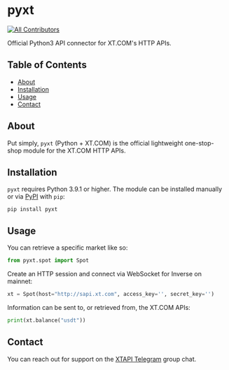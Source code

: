 # pyxt
<!-- ALL-CONTRIBUTORS-BADGE:START - Do not remove or modify this section -->
[![All Contributors](https://img.shields.io/badge/all_contributors-2-orange.svg?style=flat-square)](#contributors-)
<!-- ALL-CONTRIBUTORS-BADGE:END -->

Official Python3 API connector for XT.COM's HTTP APIs.

## Table of Contents

- [About](#about)
- [Installation](#installation)
- [Usage](#usage)
- [Contact](#contact)

## About
Put simply, `pyxt` (Python + XT.COM) is the official lightweight one-stop-shop module for the XT.COM HTTP APIs. 

## Installation
`pyxt` requires Python 3.9.1 or higher. The module can be installed manually or via [PyPI](https://pypi.org/project/pyxt/) with `pip`:
```
pip install pyxt
```

## Usage
You can retrieve a specific market like so:
```python
from pyxt.spot import Spot
```

Create an HTTP session and connect via WebSocket for Inverse on mainnet:
```python
xt = Spot(host="http://sapi.xt.com", access_key='', secret_key='')
```

Information can be sent to, or retrieved from, the XT.COM APIs:
```python
print(xt.balance("usdt"))
```

## Contact
You can reach out for support on the [XTAPI Telegram](https://t.me/XT_api) group chat.
